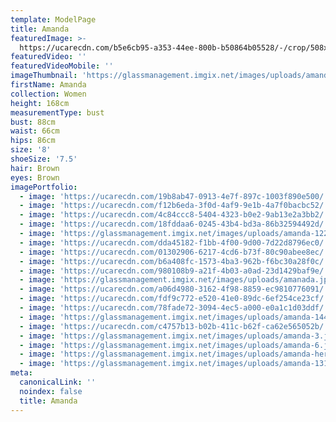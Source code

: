 ```yaml
---
template: ModelPage
title: Amanda
featuredImage: >-
  https://ucarecdn.com/b5e6cb95-a353-44ee-800b-b50864b05528/-/crop/508x422/0,207/-/preview/
featuredVideo: ''
featuredVideoMobile: ''
imageThumbnail: 'https://glassmanagement.imgix.net/images/uploads/amanda-her-shadow-yes.jpg'
firstName: Amanda
collection: Women
height: 168cm
measurementType: bust
bust: 88cm
waist: 66cm
hips: 86cm
size: '8'
shoeSize: '7.5'
hair: Brown
eyes: Brown
imagePortfolio:
  - image: 'https://ucarecdn.com/19b8ab47-0913-4e7f-897c-1003f890e500/'
  - image: 'https://ucarecdn.com/f12b6eda-3f0d-4af9-9e1b-4a7f0bacbc52/'
  - image: 'https://ucarecdn.com/4c84ccc8-5404-4323-b0e2-9ab13e2a3bb2/'
  - image: 'https://ucarecdn.com/18fddaa6-0245-43b4-bd3a-86b32594492d/'
  - image: 'https://glassmanagement.imgix.net/images/uploads/amanda-122.jpg'
  - image: 'https://ucarecdn.com/dda45182-f1bb-4f00-9d00-7d22d8796ec0/'
  - image: 'https://ucarecdn.com/01302906-6217-4cd6-b73f-80c90abee8ec/'
  - image: 'https://ucarecdn.com/b6a408fc-1573-4ba3-962b-f6bc30a28f0c/'
  - image: 'https://ucarecdn.com/980108b9-a21f-4b03-a0ad-23d1429baf9e/'
  - image: 'https://glassmanagement.imgix.net/images/uploads/amanada.jpg'
  - image: 'https://ucarecdn.com/a06d4980-3162-4f98-8859-ec9810776091/'
  - image: 'https://ucarecdn.com/fdf9c772-e520-41e0-89dc-6ef254ce23cf/'
  - image: 'https://ucarecdn.com/78fade72-3094-4ec5-a000-e0a1c1d03ddf/'
  - image: 'https://glassmanagement.imgix.net/images/uploads/amanda-1444.jpg'
  - image: 'https://ucarecdn.com/c4757b13-b02b-411c-b62f-ca62e565052b/'
  - image: 'https://glassmanagement.imgix.net/images/uploads/amanda-3.jpg'
  - image: 'https://glassmanagement.imgix.net/images/uploads/amanda-6.jpg'
  - image: 'https://glassmanagement.imgix.net/images/uploads/amanda-her-shadow-yes.jpg'
  - image: 'https://glassmanagement.imgix.net/images/uploads/amanda-13131313.jpg'
meta:
  canonicalLink: ''
  noindex: false
  title: Amanda
---
```


